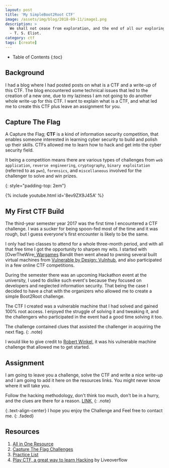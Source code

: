 ```yaml
---
layout: post
title: 'My SimpleBoot2Root CTF'
image: /assets/img/blog/2018-09-11/image1.png
description: >
  We shall not cease from exploration, and the end of all our exploring Will be to arrive where we started And know the place for the first time.
  - T. S. Eliot.
category: ctf
tags: [create]
---
```


- Table of Contents
{:toc}

## Background

I had a blog where I had posted posts on what is a CTF and a write-up of this CTF. The blog encountered some technical issues that led to the creation of a new one, due to my laziness I am not going to do another whole write-up for this CTF. I want to explain what is a CTF, and what led me to create this CTF plus leave an assignment for you.

## Capture The Flag

A Capture the Flag; **CTF** is a kind of information security competition, that enables someone interested in learning cyber security to build and polish up their skills. CTFs allowed me to learn how to hack and get into the cyber security field.

It being a competition means there are various types of challenges from `web application`, `reverse engineering`, `cryptography`, `binary exploitation` (referred to as `pwn`), `forensics`, and `miscellaneous` involved for the challenger to solve and win prizes.

{: style="padding-top: 2em"}

{% include youtube.html id='8ev9ZX9J45A' %}

## My First CTF Build

The third-year semester year 2017 was the first time I encountered a CTF challenge. I was a sucker for being spoon-fed most of the time and it was rough, but I guess everyone's first encounter is likely to be the same.

I only had two classes to attend for a whole three-month period, and with all that free time I got the opportunity to sharpen my wits. I started with [OverTheWire[: Wargames](http://overthewire.org/wargames/) Bandit then went ahead to pwning several built virtual machines from [Vulnerable by Design: Vulnhub](https://www.vulnhub.com/), and also participated in a few online CTF competitions.

During the semester there was an upcoming Hackathon event at the university, I used to dislike such event's because they focused on developers and neglected information security. That being the case I decided to have a chat with the organizers who allowed me to create a simple Boot2Root challenge.

The CTF I created was a vulnerable machine that I had solved and gained 100% root access. I enjoyed the struggle of solving it and tweaking it, and the challengers who participated in the event had a good time solving it too.

The challenge contained clues that assisted the challenger in acquiring the next flag.
{: .note}

I would like to give credit to [Robert Winkel](https://twitter.com/@RobertWinkel), it was his vulnerable machine challenge that allowed me to get started.

## Assignment

I am going to leave you a challenge, solve the CTF and write a nice write-up and I am going to add it here on the resources links. You might never know where it will take you.

Follow the hacking methodology, don't think too much, don't be in a hurry, and the clues are there for a reason. [LINK ](https://drive.google.com/open?id=1JeNyE5hTNon6FRE-n4QnqLnjZMCdBl8C)
{: .note}

{:.text-align-center}
I hope you enjoy the Challenge and Feel free to contact me.
{: .faded}


## Resources

1. [All in One Resource](https://resources.infosecinstitute.com/tools-of-trade-and-resources-to-prepare-in-a-hacker-ctf-competition-or-challenge/)
2. [Capture The Flag Challenges](http://www.hackingarticles.in/capture-flag-challenges/)
3. [Practice List](http://captf.com/practice-ctf/)
4. [Play CTF, a great way to learn Hacking](https://youtu.be/rfjV8XukxO8) by Liveoverflow